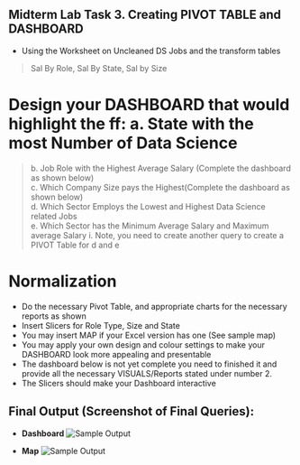 ## Midterm Lab Task 3. Creating PIVOT TABLE and DASHBOARD
* Using the Worksheet on Uncleaned DS Jobs and the transform tables 
> Sal By Role, Sal By State, Sal by Size 

# Design your DASHBOARD that would highlight the ff: a. State with the most Number of Data Science 
> b. Job Role with the Highest Average Salary (Complete the dashboard as shown below)\
c. Which Company Size pays the Highest(Complete the dashboard as shown below)\
d. Which Sector Employs the Lowest and Highest Data Science related Jobs\
e. Which Sector has the Minimum Average Salary and Maximum average Salary
i. Note, you need to create another query to create a PIVOT Table for d and e 
# Normalization
* Do the necessary Pivot Table, and appropriate charts for the necessary reports as shown 
*  Insert Slicers for Role Type, Size and State 
*  You may insert MAP if your Excel version has one (See sample map) 
*  You may apply your own design and colour settings to make your DASHBOARD look more 
appealing and presentable 
*  The dashboard below is not yet complete you need to finished it and provide all the necessary 
VISUALS/Reports stated under number 2. 
*  The Slicers should make your Dashboard interactive 

## Final Output (Screenshot of Final Queries):
* **Dashboard**
![Sample Output](Image/lord.PNG)

* **Map**
  ![Sample Output](Image/Dashboard%20map.PNG)
